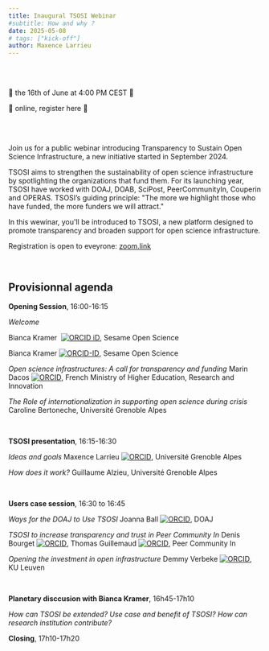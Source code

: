 ```yaml
---
title: Inaugural TSOSI Webinar
#subtitle: How and why ?
date: 2025-05-08
# tags: ["kick-off"]
author: Maxence Larrieu
---
```



<br />
<br />


📅 the 16th of June at 4:00 PM CEST 📅

📌 online, register here 📌

<br />
<br />


Join us for a public webinar introducing Transparency to Sustain Open Science Infrastructure, a new initiative started in September 2024.

TSOSI aims to strengthen the sustainability of open science infrastructure by spotlighting the organizations that fund them. For its launching year, TSOSI have worked with DOAJ, DOAB, SciPost, PeerCommunityIn, Couperin and OPERAS. TSOSI’s guiding principle: "The more we highlight those who have funded, the more funders we will attract."

In this wewinar, you'll be introduced to TSOSI, a new platform designed to promote transparency and broaden support for open science infrastructure.

Registration is open to eveyrone: [zoom.link](zoom.link)

<br />

## Provisionnal agenda

**Opening Session**, 16:00-16:15

_Welcome_


<span>
Bianca Kramer <a href="https://orcid.org/0000-0002-5965-6560" style="margin-left: 4px;"><img src="https://orcid.org/sites/default/files/images/orcid_16x16.png" alt="ORCID iD" style="vertical-align: text-bottom;"></a></span>, Sesame Open Science


Bianca Kramer<a href="https://orcid.org/0000-0002-5965-6560" style="margin-left: 4px;"><img src="https://orcid.org/sites/default/files/images/orcid_16x16.png" alt="ORCID-ID" style="vertical-align: text-bottom;"></a>, Sesame Open Science

_Open science infrastructures: A call for transparency and funding_ 
Marin Dacos [![ORCID](https://orcid.org/sites/default/files/images/orcid_16x16.png)](https://orcid.org/0000-0002-9361-5295), French Ministry of Higher Education, Research and Innovation


_The Role of internationalization in supporting open science during crisis_ 
Caroline Bertoneche, Université Grenoble Alpes

<br />

**TSOSI presentation**, 16:15-16:30

_Ideas and goals_
Maxence Larrieu [![ORCID](https://orcid.org/sites/default/files/images/orcid_16x16.png)](https://orcid.org/0000-0002-1834-3007), Université Grenoble Alpes

_How does it work?_
Guillaume Alzieu, Université Grenoble Alpes

<br />

**Users case session**, 16:30 to 16:45

_Ways for the DOAJ to Use TSOSI_
Joanna Ball [![ORCID](https://orcid.org/sites/default/files/images/orcid_16x16.png)](https://orcid.org/0000-0002-4033-9119), DOAJ


_TSOSI to increase transparency and trust in Peer Community In_
Denis Bourget [![ORCID](https://orcid.org/sites/default/files/images/orcid_16x16.png)](https://orcid.org/0000-0002-2109-5323), Thomas Guillemaud [![ORCID](https://orcid.org/sites/default/files/images/orcid_16x16.png)](https://orcid.org/0000-0003-0451-1644), Peer Community In


_Opening the investment in open infrastructure_
Demmy Verbeke [![ORCID](https://orcid.org/sites/default/files/images/orcid_16x16.png)](https://orcid.org/0000-0002-1020-3659), KU Leuven


<br />

**Planetary disccusion with Bianca Kramer**, 16h45-17h10

_How can TSOSI be extended?_
_Use case and benefit of TSOSI?_
_How can research institution contribute?_


**Closing**, 17h10-17h20

